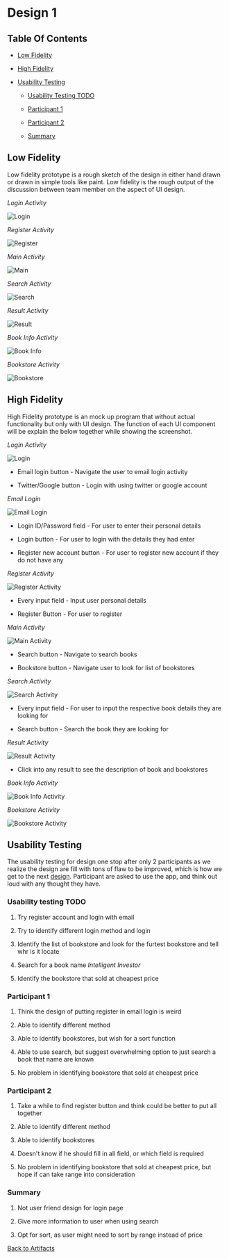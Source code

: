 # Design 1

## Table Of Contents

- [Low Fidelity](Design1.md#low-fidelity)

- [High Fidelity](Design1.md#high-fidelity)

- [Usability Testing](Design1.md#usability-testing)

  - [Usability Testing TODO](Design1.md#usability-testing-todo)

  - [Participant 1](Design1.md#participant-1)

  - [Participant 2](Design1.md#participant-2)

  - [Summary](Design1.md#summary)

## Low Fidelity

Low fidelity prototype is a rough sketch of the design in either hand drawn or drawn in simple tools like paint. Low fidelity is the rough output of the discussion between team member on the aspect of UI design. 

*Login Activity*

![Login](lowfidelity/d1_login.PNG)

*Register Activity*

![Register](lowfidelity/d1_register.PNG)

*Main Activity*

![Main](lowfidelity/d1_main.PNG)

*Search Activity*

![Search](lowfidelity/d1_search.PNG)

*Result Activity*

![Result](lowfidelity/d1_result.PNG)

*Book Info Activity*

![Book Info](lowfidelity/d1_bookinfo.PNG)

*Bookstore Activity*

![Bookstore](lowfidelity/d1_bookstore.PNG)

## High Fidelity

High Fidelity prototype is an mock up program that without actual functionality but only with UI design. The function of each UI component will be explain the below together while showing the screenshot. 

*Login Activity*

![Login](screenshot/d1_login.png)

- Email login button - Navigate the user to email login activity

- Twitter/Google button - Login with using twitter or google account

*Email Login*

![Email Login](screenshot/d1_emaillogin.png)

- Login ID/Password field - For user to enter their personal details

- Login button - For user to login with the details they had enter

- Register new account button - For user to register new account if they do not have any

*Register Activity*

![Register Activity](screenshot/d1_register.png)

- Every input field - Input user personal details

- Register Button - For user to register

*Main Activity*

![Main Activity](screenshot/d1_main.png)

- Search button - Navigate to search books

- Bookstore button - Navigate user to look for list of bookstores

*Search Activity*

![Search Activity](screenshot/d1_search.png)

- Every input field - For user to input the respective book details they are looking for

- Search button - Search the book they are looking for

*Result Activity*

![Result Activity](screenshot/d1_result.png)

- Click into any result to see the description of book and bookstores

*Book Info Activity*

![Book Info Activity](screenshot/d1_bookinfo.png)

*Bookstore Activity*

![Bookstore Activity](screenshot/d1_bookstore.png)

## Usability Testing

The usability testing for design one stop after only 2 participants as we realize the design are fill with tons of flaw to be improved, which is how we get to the next [design](Design2.md). Participant are asked to use the app, and think out loud with any thought they have. 

### Usability testing TODO

1. Try register account and login with email

1. Try to identify different login method and login

1. Identify the list of bookstore and look for the furtest bookstore and tell whr is it locate

1. Search for a book name *Intelligent Investor*

1. Identify the bookstore that sold at cheapest price

### Participant 1

1. Think the design of putting register in email login is weird

1. Able to identify different method 

1. Able to identify bookstores, but wish for a sort function

1. Able to use search, but suggest overwhelming option to just search a book that name are known

1. No problem in identifying bookstore that sold at cheapest price 

### Participant 2

1. Take a while to find register button and think could be better to put all together

1. Able to identify different method 

1. Able to identify bookstores

1. Doesn't know if he should fill in all field, or which field is required

1. No problem in identifying bookstore that sold at cheapest price, but hope if can take range into consideration

### Summary

1. Not user friend design for login page

1. Give more information to user when using search

1. Opt for sort, as user might need to sort by range instead of price

[Back to Artifacts](../Artifacts.md)